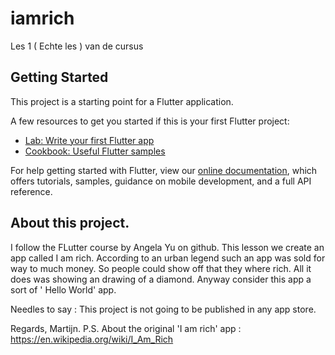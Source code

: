 # iamrich

Les 1 ( Echte les ) van de cursus

## Getting Started

This project is a starting point for a Flutter application.

A few resources to get you started if this is your first Flutter project:

- [Lab: Write your first Flutter app](https://flutter.dev/docs/get-started/codelab)
- [Cookbook: Useful Flutter samples](https://flutter.dev/docs/cookbook)

For help getting started with Flutter, view our
[online documentation](https://flutter.dev/docs), which offers tutorials,
samples, guidance on mobile development, and a full API reference.

## About this project. 

I follow the FLutter course by Angela Yu on github.
This lesson we create an app called I am rich.
According to an urban legend such an app was sold for
way to much money. So people could show off that they where rich.
All it does was showing an drawing of a diamond.
Anyway consider this app a sort of ' Hello World' app.

Needles to say : This project is not going to be published in any app store.

Regards, Martijn.
P.S. About the original 'I am rich' app :
https://en.wikipedia.org/wiki/I_Am_Rich 